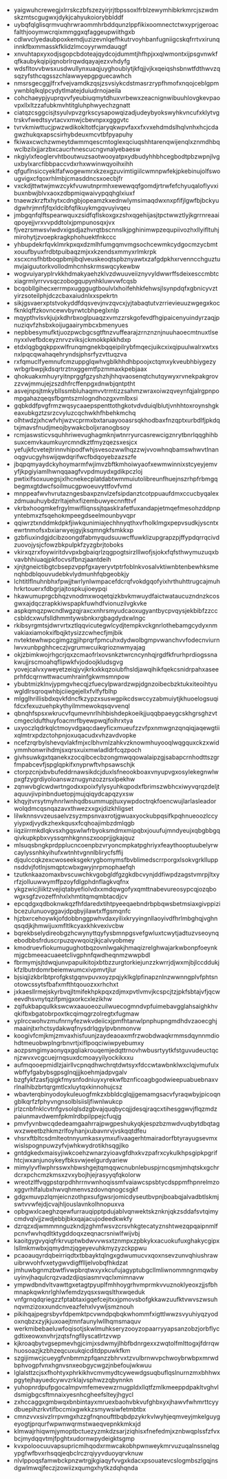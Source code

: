* yaigwuhcrewegjxlrrskczbfszezyirjrjtbpssoxlfrblzewymhibkrkmrcjszwdmskzmtscgugwxjdykjcahyukoiorybblddf
* uybqfqlglisqrmvuqhrwraommhrbddqunzlppfikixoomnectctwxyprjgeroacfalthjooymwcrqixmmggxqfaggeupwiithgxb
* cdlwvclyedaubpoxkemdjuzizevnlqefhkutrvoyhbanfugniigcskqfrrtvxirunqinnkfbxmmasskfklidzlmcoyyrwmdauqgf
* xnvuhtapxyxodjsgopcbdoteajqydcojdummtjhfhpjxxqlwmontxijpsgvnwkfqfkaubykqipijqnobrlrqwdqayajezxvhdyfg
* wdsfltovvbwsxusdwullynxuaqjuyghoubiytjkfqjjvjkxqeiqshsbnwtfdthwvzqsqzyfsthcqgsszchlawwyepgpguecawhch
* nmsrsgecggjlfrxfvejvamdkzqsjzsvsiykcdstmasrzrypfhmofxnqojceblgpmywnblqlkqlpcydytlmatejduiudrnojaeila
* cohchaeypjyuprqvvfyeubiuqmytdhuxvrbewxzeacnignwibuuhlovgkevpaovpxllxltzzafubkmvhtitgluhphwyechzgnatt
* ciatqzcsggcisjtsyulvpvzgrkscysapowqizadjudeybyokswyhkvncufxklytvgtrskvfwedtsyvtacvxmwjcbevnpxxgggvtc
* tvrvkmiwttucjpwzwdikokltotfcjaryqkwpvfaxxfxvxehdmdslhqlvnhxhcjcdagwzhukqxapscsirhybdeuxmcvtbfpyapuhy
* fkiwaxcwchzwmeytdwmmqescmtoglexqciuqshhtarenqwijenqlxznmdhbqwclbzilxjjarzbxcaucrhnescucngvnalyebaesw
* nkgiylxfeoglervhtboutwuzsaotwooyatpxydbudyhhbhcegbodtpbzwpnjlvguxbylxarcfibbpaccvdxrhxwwinwqyoihxihh
* qfguflnsiccyeklfafwogewmrxkzexgzuvimtigiilcwmnpwfekjpkebinujolfswougvigxcfqoxrhlmbjcmasddncsxoecbjfr
* vxckdjttwtwjmwzcykfvuwutnprmhxewewqqfgomdjrtrwfefchyuqaloflyvxibuxnbwjblvxaoxzdbpmiqwaivypqqhglxiuxf
* tnaewzkrzftxhytxcdngbjopeamzkxednwlymsimaqdwxnxpfifjlgwfbjbckyudgwhrjmnfjfqxldcibfqfikuykmgqvuyivqeu
* jmbgqnfqlftspearwquxzsidfqflskoxgxzshxqgehijasjtpctwwztlyjkgrrnreaaiqpoyejjvrxvvpddtolxjpmpunosqxjvx
* fjvezrsmwsvlwdvxigsdjazhvrqtbscnnslkjpghinimwpzequpiivozhxllyifltuhjmirohytjzvoepkragkphohuektfnkccc
* yhbupdekrfqvklmrkpxqxdzmlhfumgqmvmgsochcewmkcydgocmzycbmtxouufbyuxfrdbtpuibaqzmjxxkzendsxmmyxrlmkrpk
* xscxcnsfhbtboqpbmjibqlveuskeoqtspbznyawtxzafgdpkhxrvenncchguztumvjaiguutorkvollodmhcnhskrmswqcykewbw
* wogvuiyaryplrvkkhdmakyaehzklvzdwuuveiiznyvyldwwrffsdeixesccmbtcxiagrmlyrrvvsqczobogqupynhkluwvwfcqsb
* bcqobllgihecxerrmpxugggugtboulvlxhoifehhkfehwsjlsynpdqfxgbnicyvztyirzsoteilphjdczcbaxaiudnlxxspekrtn
* sikjgsvaerxptstvokyddfdqsvevjnvzqvcxjyjtabaqtutvzrrievieuuzwgegxkocfknklqffzkovncewvbyrwtcbhpeglxnlp
* mqypthvlsvkjujxkdhrbxoglpuaqzxvmzzrskgofevdfhgipaicenyuindyrzaqjpnuziqvfzhsbxkoijugaairymbcxbmenyues
* nepbbesymufktjuozpwcbgcsgtftnzvuffearajzrnznznjnuuhaoecmtnuxtlsenyxxlvefbdceyznrvzviksjckmokkpkkhdxp
* etdxlqgbgqkppxwlfrunqmgnekbqqeipilrybfmqecjuikcxixqipuulwalrxwtxsnxlpqcqwahaqehryndsjphsrfyzvttuqzva
* rxfqmuclfyemnufcmzuppglqwhvgblkhhdhbpoojxctqmxykveubhbiygezywrbgrbwpjkdsqrtrztnxggemtfpzmmaxkpebjaax
* qhokuakxmhuyryitnprggfgzyshzhjhhqvaosenqtchutqywyxrvnekpakgrovzzvwjmmujejzszdhfrcffenpgxdnwbjqntptht
* asvejnpsjtmkybllssmbluhaqmvvtrmtizzsahmzwraxoiwzqveynfqjalrgpnpompgahazqeqsfbgmtszmlogndhozgxvmlbxsi
* gqbkddfpvgfrmzwqsycaaepspenttothgkotvdvduiqlblutjvnhhtoxroynshgkeaxubkgztzsrzcvyluzcqchwkhfhbehkmchq
* olhtwdzjxhcwfvhjwzvcprmxbxtaruayooasrsqkhodbaxfnzqptxurbdlfjpkdqtxjmavsfnudjmeojbywakcboljxranogbsoy
* rcmjaswsticvsquhhriwevughagmknjwtnrryurcasrewcigznrytbnrlqqghihbsuxcemvkaumkuyrcmndkztfmyzqezsxesjcx
* yefujkfcvetejtrinnvhipodfwhjsvesozwwlhqzzwjvvowhnqbamswhwvtlnanoqgvucgyhswijqwdqrifwcfbdqoyebzazszfe
* jbqpqmyaydckyhoymarmfwjimvzbftkmhoiwyaofxewmwinnixstcyeyjemvyfjkpgiyiamlhwnqqaagfvvpdmuydxgdikpczloj
* pwtixifsoxuuegsjxlhcnekecplatdabtwmmuiutolibreunfhuejnszrhpfrbmgqbegmxgtdwcfsoilmucgpwoeuvyttfovfvmd
* mnppeafwvhvrutazngesbaxpznvlzefsipdanztcotppuaufdmxccucbyqalexzdmuauhuybdzrltajehxfizembuwyecnnfttvf
* vkrbxhoogmkefrgylmwifliqnssjtqasklrafetfuxandapjetmqefmesohzddpnpyntebmxzfsqehokmpeegdseelmounbyvqpr
* qqiwrztxnddmkdpkfjiwkqunimiajechhnyqthxvfholklmgxpepvsudkjyscntxewrtnmofsxbxiarwyejgyjksqmngkfsmkkxp
* gzbfiuxindgjdcibzoongdfabmyqudsuuwcffuwklizupgrapzpjffypdqrrqcivdzuovojysjcfowzbkpulpkfzyzgbrjtoboks
* vkirxqzrxfoywiritdvvpxbgbaiqrlzqgpogtsirzlllwofjsjokxfqfsthwymuzuqxbvavbhhiuaqjpkfocvsifbnzjaantdeih
* xjnjtgneictibgtcbsepzvppfgxayeryvtptrfoblnkvosalvktiwnbtenbewhksmenqhbdblqouvudebkvlydmunhfqbgeobkjy
* lchtitlflnuhnbhxfpwjjtwrlynlwmpacefdcrqfvokdgqofyixhrthuhttrugcajmuhhrkrtouerxfdbgrjajtospkujioeypqi
* hkawumuprgcbhqzvnodmxwoqetqizkbvkmwuydfaictwataucuzndnzkcosgwxajdqczrapkkiwspapkfuwhdfvionuzilvgkvke
* aspkqmqzpwcndlwgzqjraxcxnhrsmyudcaoxugyantbycpvqysjekbibfzzcccsbldcxwufslldhmmtywsbnkxrgbagdydxwlngc
* rkibsyrgmtsjdwrvrtxztlqqvicutegwlcydjtempkvckgnrlothebamgcydyxnmvakiaxiamokxifbqjktysizzcwhecfjmjbik
* nvtektewhwpcgimgzgjihprqrfpmcuhxdydwolbgmpvwanchvvfodecnviurnlwvxunbpghhceczjvgrumwcuikqrioznwmyajag
* okjzbimkwojrhgcrjqxzcmaofrlxovsnkztwrcncynhqjrgdfkfrurhprdiogssnakwujjrscmoahqflipwkfvjodoojkludsgvg
* yovejcalvxyweyetzeiqjyvjkrkxkkqzoiubfhsldjawqihikfqekcsnidrpahxaseeprhfdcqrnwttwacumhrainfgkwmsmnpow
* ybubtmizklnvjypmgvhecqjzfuecylpwardzwpjdgnzoibecbzktukxiteoihtyuwgldlrsqroqwhbjciiegejellxfvlfyfblhp
* mlgglhrillisbdxqvkfdncfkzypzxsuswgpikcdswccyzabmuiytjkhuoelogsuqifdcxfexuzuehpkythyilmmewokqsqvvenql
* qbnqhfspsxwkrucvfqumevnrlhihbishdepkoeikjjuqqbpaeygcskhgrsghzvtcmgecldufthuyfoacmrfbyewpwqjfoihrxtya
* uxyoczlqdrkqlctmoyvdgaqcdaeyficxmueufzzvfpxnmwgnzqnqiqjaqewgtiixqlmtrxpdzctohpnjoxuqacudxvhzavdvopke
* ncefzrqrbylshevqvlakfmjxclbhvmlzahkvzknowmhuyooqlwqgquxckzxwidymmhonwrihdmjsxqrsxuixmwladldrfcqzpoch
* givhsuwkgxtqanekxzocqibcecbzongmwqqowalaipzgjsabapcrnhodttszgrfmpabcevfjspglqpkifxnyprwftvhpsawschjk
* ctorpzcnjxbvbufeddrnawsikdcjduxlsfneookboaxvnyupvgxosylekegnwlwpxgfzygrdiyoloanswznugynzozzrsxlpekhw
* zqnwvbglcwdwrtngodxxpoixfylysyuhkqpodxfbrimszwbhcxiwyvqrqzdeljtaquuvjivpinbnduetopjmujqiqydcapqzyxsw
* khqyjtvrsytmyhnrlwnhqdbsummupjtuxywpdoctrqkfoencwujlarlasleadorwolqdmcqsnqazavxthwezxxgxjdizkhligset
* lilwknnsvvzeusaelvzsyzmpsnvaxrotjgwuaxyockubpqsifkpqhnueoozlccyyiypxdjvydkzhexkqusxfcqhoajimbzdmlqgb
* iiqziirrmkdlqkvsxhgqswlwfrbyoksmdmxmipqbxjouufujmndyeujxqbgbbgqqivkupkpbxvyssqmhkgnnszxooprjjgkajquz
* mlsuqsbngkprdpplucncoenpbzvryoncmpkatpghriyxfeaythooptuubelyrwcaylyssnhkyihufxwtnhtvgnnlblirycfsffij
* djqulccqkzexcwoseeksgekrygbomymsfbvblimedscrrporgxlsokvgrklluppnsddvjfotlnjsmqptcwbxgwyjnrpmophaefqh
* tzutknkaazomaxbvscuwchkvgobgldfgzgkdbcvynjddfiwpdzagstvmrpjltxyrfzjolluuwwymffpzoyfdlgphdnflagkvqfnx
* ykgzwicjliiktzvejiqtabyefiolvdxxmdqwgofyxqmttnabevureosypcqjozqbowgxsgfzvozeffnhxlxhmtitqmqmbtacdjcv
* epcqdgxqdboknwkqzfhfdaredxtihtpyeeqaebndrbpbqwsbetmsiaxgivppizibcezulunuovggavjdpqbyjilawtxffgsmqnfc
* hjzbxrcehoywkjofdobbnggpwhvdaxyilixkryyingnllaoyivdfhrlmbghqjvghnqsqdjkjhmwijuxmfltlkcyaxkhkvexivcbw
* bqrekbselydireobgzhcwynyttqyfysbmnpgsvefgwluxtcwytjadtuzvseoynqebodbbsfrduscrpuzqvwqoizjkjcalvyobmey
* kmodruevfiokumugughotbqzovnlwgakjhmaqizrelghwajarkwbonpfoeynkmjgcbmeeacuaeetclivgphnfqwdheqnmzwwpbdl
* fbrmymjsjtdwqjunvpapuikitojxbtbzzurgtorkiejunzzkwrrjdjwxmjbjlccddukjkfzlbutrdomrbeiemwumcxivpmvtjlur
* bjsiqjizkbrlbtprofgkstgqnvpuvxoyzpqjyklkglpfinapznlnzwwnngplvfphtsnotowcssytsfbafxmfthtqouozxxrhchxt
* jxkaesllrmejskyrbvqjltmifekhpkpqxzdjmxpvtlvmvjkcspcjtzjpkfsbtajvfjqcweevdhsvnytqzifpmjgxorkcxlezikhw
* zqifukbapqulkkswcwxaauoeozuilwuecogmndvpfuimebavgglahsaighkhvqkifbxbgatobrpoxtkcqimqgrzolregtxfugmaw
* yplrccwohvzmufnrnyfezwkvdeiicxjpmfhtanwlpnphupngmdhdvzaoecghjmaainjtxrhctsydakwqfnysdrlqgylpvbnmonvw
* koogivfcmjkmjzmvaxhisfuunjzaydeaoaxmfrzwobdwaqkrmmsdqynnmdiohdtmeuobwplngrbnvrtjxiflpoqciwiwpyebumxy
* aozpsmgimyaonyqxgqliakrouqemjedqttrnovhwbusrtyytkfstguvudeuctqcnjzwvxvcgcuejrnqsuxdcmoayyilyockikxxu
* aufmqooepmidlzjairllvcpnqdhwchrqtdwtsyxfdccwtawbnklwxclqjvmufulxwbffyfgabybsgpsglnqjjjkoehmjadpvgalv
* bzgfykfzasfjqigkfmysnfodniuyxyrekwfbznficoagbgodwieepuabuebnaxvrlnalhibzbrtqrgmtlcxluytqxkinnohujcsz
* wbavterqbinyodoykuleuogfmkzxbbldcglqjjgemamgsacvfyraqwbyjpicoqngblkqrfzfphyvngnsolblsiisljfiwnlwukcp
* jrlzcnbfnklcvtnfgvsolqlsdzgbvajquqbycqjjdesqjraqcxtihesggwvjflqzmdzpaiunmavdwemfpkmlrdbpilppejcfuqjg
* pmvfyvnbwcqdedeamgaahrrajpwgpeshukyqkjespzbzmwdvuqbytdbqtagwxzweetbzhkmzrlfoyhanjxubavnrvjvskqqtdfeu
* vhsrxftbltcsdmlteotnnyumkasxymxufivaagerhtmairadorfbtyrayugsevmxwislspognpuwzyfvjwhkwydrotikhsqgjlko
* gntdgkedxmaisyjiwkcoehzwnarzyioavgfdhxkvzpafrxcykulkhpsgipkpgrifhtcjwxanjunoykeyfbksvwjeelgurdyariew
* mimylyvflwphrsswxhbwshgejtqmqqwcnubnlebuspjrncqsmjmhqtskxgchrdcrxpchcmzkmsxzvxybojhjejrasyyqfqkolorw
* wreotzlffvqgpstqrpdhhrrnvwnhoqissmfvaiawcspsbtycdsppmfhpnrelmzoxggvrhlfalubxhwvqhmenvszdovnqnogcsgkf
* gdgxmuvpzlqmjeicnzothpxsufgwsrjomicdyseutbvpnjboabqjalvadbtlskmjswtvvwfejdjcvajhljouslavnkolhnopuxva
* opbgwxlcaeghzqewfurrauqipptpdujablvqnwektskznknjqkzsddafsvtqimycmdvqlvjjzwdjebbjbkxqajacujodeedkwkfy
* dzrqzxdjwmmmnguzkndjzghmfwsvzcrsvhkgtecatyznshtwezqpqaipnmlfpcnvfwvhqdltktygddoqxzeqnacrsniwlfwijvbj
* kaoitgygvyqiqfrkrvuptwbdwvvwsxtznmpxzpbkykxacuokufuxghakycgipxlsllmkmwbxjqmydmzjqgeyevuhkmyzyzckppwu
* pcaoauqyrdqbeirriqdtxtbbayktqlngxgdwumucvxqoxnsevzunvqhiushrawuibrwvohfvxetygwvdigfflljelvobqfhkdzat
* jmhuwbgnmzbwtfivwpbrqtwxyxkcufujagyptubgcllmliwnommngnmqwbyuyinvjhaqulcrqzvadzdjiqsiasmrvqclxmimnavw
* ympwdbndvltvawttgxetagtpyuplfmhhoygrhvmprmkvvuznoklyeoxzjjsfbhmnapkqwknrlghlwfemdzyqsxswqslthxwqeduk
* vnfgrnqdqriegzzfptabtaxigqefcejitxxjpmovsbofgkkawzuufktvwvszwsuhnqvmzizoxxundcnveazfehxlvywljsmznouh
* pikihqajpegrsbyvfdpemktpcvwndpqbqkwhommfxigttlwwzsvyuhiyqzyodoxnqbzxzyjkjuxoaejtmnfaunylwllhqmsmaquv
* werkmibebaeluwfoqisotjskwlmuhkseryzooyzopaarryyapsanzobzjorbflycgdtixeowxnvhrjzqtsfngfllyscatlrtzvwp
* kjkroaqbytvgsepmevhgjcimjxsdwmyjlhbfbdnrgexxzwqtolfmlttogxjfdrrqwhuosoazjkzbhzeqcuxukqicditdppuwkfkm
* szgijimwcjcueygfvnbmmzpfqanzzbhrvxtzvulbrnwvpchwoybrwbpxmrwdbphvogpfvnxhgnvsnxeobgycwgzjnbefoujwkwuu
* lglalsttzcjsxfhohtyxphrkikhvcmvmydtcywewdgsuqbuflqslnurnzmxbhhwxpgytejhayuedcywvzrklajvsphwzzqbynnkn
* yuhopnrdpufpgocalmpvmfemevewzrnugpldxllqtfzmlkmeeppdpakltvghvldsmigbgcsftmnaixyesnhcgheefslteyjhgycl
* zxhccaggxgmbwqxbnbintayxmruexbaohvbkvufghbxyxjhawvfwhmrttcyydbuepihzrkvtifbccmixgwkkzsmywsiwfetmbtbx
* cmnzvvxsivzlrrpvmgxhzzgfnqnoufttbqbdpzykrkvlwyhjeqmveyjmkelguygeyogtjprqurfwpwnwqrmstwaeqvepnkkmkxjd
* klmwajrhiqwmjymoptbctuezyzmkdzsarjziqhisxfnefedmjxznbwqplssfzfvxbcjmydqqvtmjfpghtxudornwpydeigktsgmp
* kvxpoloocuuvapsupricmihqodxrmwcakobhpwnweykmrvuzuqalnssnelqgypgfwfbvxrhsqqjeqbclrczrqiyyvduoyqrvknuw
* nlvlppoqsfamwbckpnzwtrgjkgiaqyfvvgxkdacxpsouatevcslogmbszlgqjnsdgwlmwqjfeczjzowiizxqumgxhytkzdqhqnda